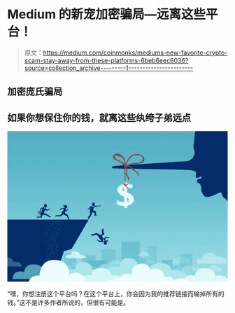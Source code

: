 # Medium 的新宠加密骗局—远离这些平台！

> 原文：<https://medium.com/coinmonks/mediums-new-favorite-crypto-scam-stay-away-from-these-platforms-6beb6eec6036?source=collection_archive---------1----------------------->

## 加密庞氏骗局

## 如果你想保住你的钱，就离这些纨绔子弟远点

![](img/b0c29de2053f1679fd6e203114eb5d6f.png)

“嘿，你想注册这个平台吗？在这个平台上，你会因为我的推荐链接而输掉所有的钱。”这不是许多作者所说的，但很有可能是。